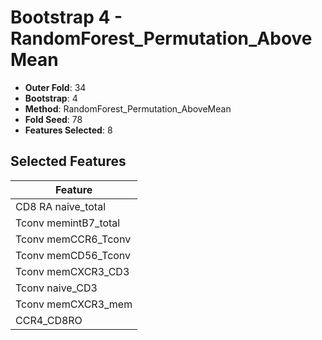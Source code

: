 # Bootstrap 4 - RandomForest_Permutation_AboveMean

- **Outer Fold**: 34
- **Bootstrap**: 4
- **Method**: RandomForest_Permutation_AboveMean
- **Fold Seed**: 78
- **Features Selected**: 8

## Selected Features

| Feature |
|---------|
| CD8 RA naive_total |
| Tconv memintB7_total |
| Tconv memCCR6_Tconv |
| Tconv memCD56_Tconv |
| Tconv memCXCR3_CD3 |
| Tconv naive_CD3 |
| Tconv memCXCR3_mem |
| CCR4_CD8RO |
